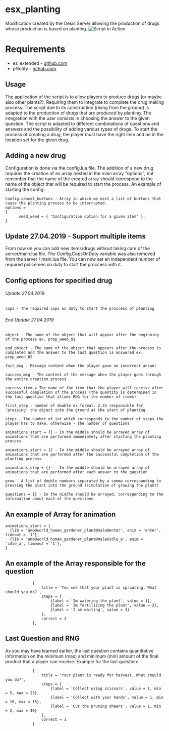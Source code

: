 # esx_planting
Modification created by the Oesis Server allowing the production of drugs whose production is based on planting.
![Script in Action](https://mwojtasik.pl/img_zarabiam/portfolio/fivem/1.png)

# Requirements
* es_extended - [github.com](https://github.com/ESX-Org/es_extended)
* pNotify - [github.com](https://github.com/Nick78111/pNotify)


## Usage
The application of the script is to allow players to produce drugs (or maybe also other plants?), Requiring them to integrate to complete the drug making process.
The script due to its construction (rising from the ground) is adapted to the production of drugs that are produced by planting.
The integration with the user consists in choosing the answer to the given question.
The script is adapted to different combinations of questions and answers and the possibility of adding various types of drugs.
To start the process of creating a drug, the player must have the right item and be in the location set for the given drug.

## Adding a new drug
Configuration is done via the config.lua file.
The addition of a new drug requires the creation of an array nested in the main array "options", but remember that the name of the created array should correspond to the name of the object that will be required to start the process.
An example of starting the config:
```
Config.cancel_buttons - Array in which we nest a list of buttons that cause the planting process to be interrupted.
options =
{
      seed_weed = { "Configuration option for a given item" },
}
```

## Update 27.04.2019 - Support multiple items
From now on you can add new items/drugs without taking care of the server/main.lua file.
The Config.CopsOnDuty variable was also removed from the server / main.lua file.
You can now set an independent number of required policemen on duty to start the proccess with it.


## Config options for specified drug
###### Update 27.04.2019
```
cops - The required cops on duty to start the proccess of planting
```
###### End Update 27.04.2019
```
object - The name of the object that will appear after the beginning of the process ex. prop_weed_01
```
```
end_object - The name of the object that appears after the process is completed and the answer to the last question is answered ex. prop_weed_02
```
```
fail_msg - Message content when the player gave an incorrect answer
```
```
success_msg - The content of the message when the player goes through the entire creation process
```
```
success_item = The name of the item that the player will receive after successful completion of the process (the quantity is determined in the last question that allows RNG for the number of items)
```
```
first_step - number of double ex format. 2.24 responsible for 'pressing' the object into the ground at the start of planting
```
```
steps - The number of int which corresponds to the number of steps the player has to make, otherwise - the number of questions
```
```
animations_start = {} - In the middle should be arrayed array of animations that are performed immediately after starting the planting process
```
```
animations_start = {} - In the middle should be arrayed array of animations that are performed after the successful completion of the planting process
```
```
animations_step = {} -  In the middle should be arrayed array of animations that are performed after each answer to the question
```
```
grow - A list of double numbers separated by a comma corresponding to pressing the plant into the ground (simulation of growing the plant)
```
```
questions = {} - In the middle should be arrayed, corresponding to the information about each of the questions
```

## An example of Array for animation
```
animations_start = {
  {lib = 'amb@world_human_gardener_plant@male@enter', anim = 'enter', timeout = '1'},
  {lib = 'amb@world_human_gardener_plant@male@idle_a', anim = 'idle_a', timeout = '1'},
}
```

## An example of the Array responsible for the question
```
            {
                title = 'You see that your plant is sprouting, What should you do?',
                steps = {
                    {label = 'Im watering the plant', value = 1},
                    {label = 'Im fertilizing the plant', value = 2},
                    {label = 'I am waiting', value = 3}
                },
                correct = 1
            },
```

## Last Question and RNG
As you may have learned earlier, the last question contains quantitative information on the minimum (max) and minimum (min) amount of the final product that a player can receive.
Example for the last question:
```
            {
                title = 'Your plant is ready for harvest, What should you do?',
                steps = {
                    {label = 'Collect using scissors', value = 1, min = 5, max = 25},
                    {label = 'Collect with your hands', value = 1, min = 10, max = 15},
                    {label = 'Cut the pruning shears', value = 1, min = 2, max = 40}
                },
                correct = 1
            }
```
